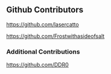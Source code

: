 ## Github Contributors

https://github.com/lasercatto

https://github.com/Frostwithasideofsalt

### Additional Contributions

https://github.com/DDR0